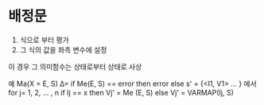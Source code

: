 # 배정문
1. 식으로 부터 평가
2. 그 식의 값을 좌측 변수에 설정

이 경우 그 의미함수는 상태로부터 상태로 사상


예
Ma(X = E, S) Δ=
  if Me(E, S) == error then error
  else
    s' = {<I1, V1> ... } 에서
    for j= 1, 2, ... , n
      if Ij == x then Vj' = Me (E, S)
      else
        Vj' = VARMAP(Ij, S)
    
